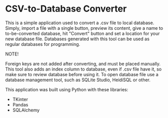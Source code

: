 # CSV-to-Database Converter
This is a simple application used to convert a .csv file to local database.
Simply, import a file with a single button, preview its content, give a name to to-be-converted
database, hit "Convert" button and set a location for your new database file. 
Databases generated with this tool can be used as regular databases
for programming.

NOTE!

Foreign keys are not added after converting, and must be placed manually. 
This tool also adds an index column to database, even if .csv file have it, so make sure to review
database before using it.
To open database file use a database management tool, such as SQLite Studio, HeidiSQL or other. 

This application was built using Python with these libraries:
* TKinter
* Pandas
* SQLAlchemy

